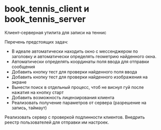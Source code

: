 # book_tennis_client и book_tennis_server
Клиент-серверная утилита для записи на теннис

Перечень предстоящих задач:
 - В идеале автоматически находить окно с мессенджером по заголовку и автоматически определять геометрию найденного окна.
 - Автоматически определять координаты поля ввода для отправки сообщения
 - Добавить кнопку тест для проверки найденного поля ввода
 - Добавить кнопку тест для проверки найденного изображения на экране
 - Вынести поиск в отдельный процесс, чтоб не виснул гуй после нажатия на кнопку старт
 - Добавить возможность лицензирования клиента
 - Реализовать получение параметров от сервера (разрешение на запись, таймаут)

Реализовать сервер с проверкой подлинности клиентов. Внедрить реестр пользователей для отправки им настроек.
